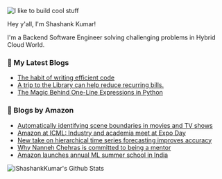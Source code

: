 ![I like to build cool stuff](https://res.cloudinary.com/dt8g3rhcy/image/upload/v1595929574/i_like_to_build_cool_shit._1_nzbwjh.png)

Hey y'all, I'm Shashank Kumar! 

I'm a Backend Software Engineer solving challenging problems in Hybrid Cloud World.

### 📕 My Latest Blogs
<!-- BLOG-POST-LIST:START -->
- [The habit of writing efficient code](https://medium.com/@ishashankkumar/the-habit-of-writing-efficient-code-153b05f04269?source=rss-d24dda280d5f------2)
- [A trip to the Library can help reduce recurring bills.](https://medium.com/swlh/a-trip-to-the-library-can-help-reduce-recurring-bills-23bca495cdf5?source=rss-d24dda280d5f------2)
- [The Magic Behind One-Line Expressions in Python](https://medium.com/swlh/the-magic-behind-one-line-expressions-in-python-816c10180c5c?source=rss-d24dda280d5f------2)
<!-- BLOG-POST-LIST:END -->

### 📕 Blogs by Amazon
<!-- AMAZON-BLOG-POST-LIST:START -->
- [Automatically identifying scene boundaries in movies and TV shows](https://www.amazon.science/blog/automatically-identifying-scene-boundaries-in-movies-and-tv-shows)
- [Amazon at ICML: Industry and academia meet at Expo Day](https://www.amazon.science/blog/amazon-at-icml-industry-and-academia-meet-at-expo-day)
- [New take on hierarchical time series forecasting improves accuracy](https://www.amazon.science/blog/new-take-on-hierarchical-time-series-forecasting-improves-accuracy)
- [Why Nanneh Chehras is committed to being a mentor](https://www.amazon.science/working-at-amazon/why-nanneh-chehras-is-committed-to-being-a-mentor)
- [Amazon launches annual ML summer school in India](https://www.amazon.science/academic-engagements/amazon-launches-annual-ml-summer-school-in-india)
<!-- AMAZON-BLOG-POST-LIST:END -->



<img align="center" alt="iShashankKumar's Github Stats" src="https://github-readme-stats.vercel.app/api?username=ishashankkumar&show_icons=true&hide_border=true" />

